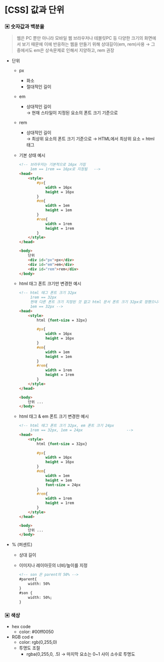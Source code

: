 # [CSS] 값과 단위



### ▣ 숫자값과 백분율

> 웹은 PC 뿐만 아니라 모바일 웹 브라우저나 테블릿PC 등
> 다양한 크기의 화면에서 보기 때문에
> 이에 반응하는 웹을 만들기 위해
> 상대길이(em, rem)사용
> → 그 중에서도 em은 상속문제로 인해서 지양하고, rem 권장

* 단위

  * px

    * 화소
    * 절대적인 길이

  * em

    * 상대적인 길이	
      →	현재 스타일이 지정된 요소의 폰트 크기 기준으로

  * rem

    * 상대적인 길이	
      →	최상위 요소의 폰트 크기 기준으로
      →	HTML에서 최상위 요소 = html 태그

  * 기본 상태 예시

    ```html
    <!-- 브라우저는 기본적으로 16px 가짐
    	 1em == 1rem == 16px로 지정됨	-->
    <head>
        <style>
            #px{
                width = 16px
                height = 16px
            }
            #em{
                width = 1em
                height = 1em
            }
            #rem{
                width = 1rem
                height = 1rem
            }
        </style>
    </head>
    
    <body>
        단위
        <div id="px">px</div>
        <div id="em">em</div>
        <div id="rem">rem</div>
    </body>
    ```

  * html 태그 폰트 크기만 변경한 예시

    ```html
    <!-- html 태그 폰트 크기 32px
    	 1rem == 32px
    	 현재 다른 폰트 크기 지정된 것 없고 html 문서 폰트 크기 32px로 정했으니까
    	 1em == 32px -->
    <head>
        <style>
            html {font-size = 32px}
            
            #px{
                width = 16px
                height = 16px
            }
            #em{
                width = 1em
                height = 1em
            }
            #rem{
                width = 1rem
                height = 1rem
            }
        </style>
    </head>
    
    <body>
        단위 ...
    </body>
    ```

  * html 태그 & em 폰트 크기 변경한 예시

    ```html
    <!-- html 태그 폰트 크기 32px, em 폰트 크기 24px
    	 1rem == 32px, 1em = 24px					 -->
    <head>
        <style>
            html {font-size = 32px}
            
            #px{
                width = 16px
                height = 16px
            }
            #em{
                width = 1em
                height = 1em
                font-size = 24px
            }
            #rem{
                width = 1rem
                height = 1rem
            }
        </style>
    </head>
    
    <body>
        단위 ...
    </body>
    ```

* % (퍼센트)

  * 상대 길이

  * 이미지나 레이아웃의 너비/높이를 지정

    ```html
    <!-- son 은 parent의 50% -->
    #parent{
    	width: 50%
    }
    #son {
    	width: 50%;
    }
    ```

    

### ▣ 색상

* hex code
  * color: #00ff0050
* RGB cod e
  * color: rgb(0,255,0)
  * 투명도 조절
    * rgba(0,255,0, .5)	→	마지막 요소는 0~1 사이 소수로 투명도
